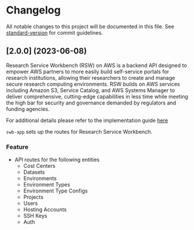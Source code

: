# Changelog

All notable changes to this project will be documented in this file. See [standard-version](https://github.com/conventional-changelog/standard-version) for commit guidelines.
## [2.0.0] (2023-06-08)
Research Service Workbench (RSW) on AWS is a backend API designed to empower AWS partners to more easily build self-service portals for research institutions, allowing their researchers to create and manage secure research computing environments. RSW builds on AWS services including Amazon S3, Service Catalog, and AWS Systems Manager to deliver comprehensive, cutting-edge capabilities in less time while meeting the high bar for security and governance demanded by regulators and funding agencies.

For additional details please refer to the implementation guide [here](https://docs.aws.amazon.com/solutions/latest/research-service-workbench-on-aws/overview.html)

`swb-app` sets up the routes for Research Service Workbench. 

### Feature
* API routes for the following entities
   * Cost Centers
   * Datasets
   * Environments
   * Environment Types
   * Environment Type Configs
   * Projects
   * Users
   * Hosting Accounts
   * SSH Keys
   * Auth
